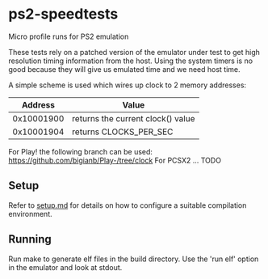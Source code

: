 # ps2-speedtests
Micro profile runs for PS2 emulation

These tests rely on a patched version of the emulator under test to get high resolution timing information from the host.
Using the system timers is no good because they will give us emulated time and we need host time.

A simple scheme is used which wires up clock to 2 memory addresses:

| Address    | Value |
| ---------- | ----- |
| 0x10001900 | returns the current clock() value |
| 0x10001904 | returns CLOCKS_PER_SEC |

For Play! the following branch can be used: https://github.com/bigianb/Play-/tree/clock
For PCSX2 ... TODO

## Setup
Refer to [setup.md](setup.md) for details on how to configure a suitable compilation environment.

## Running

Run make to generate elf files in the build directory. Use the 'run elf' option in the emulator and look at stdout.

